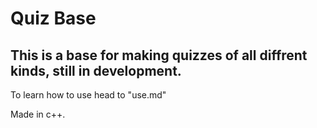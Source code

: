 # Quiz Base
## This is a base for making quizzes of all diffrent kinds, still in development.

To learn how to use head to "use.md"

Made in c++.